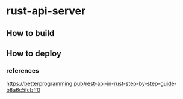 # rust-api-server

## How to build

## How to deploy


### references
https://betterprogramming.pub/rest-api-in-rust-step-by-step-guide-b8a6c5fcbff0